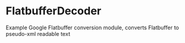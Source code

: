 # FlatbufferDecoder
Example Google Flatbuffer conversion module, converts Flatbuffer to pseudo-xml readable text
